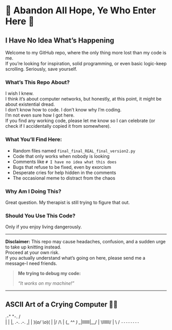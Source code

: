 # 🚨 Abandon All Hope, Ye Who Enter Here 🚨

## I Have No Idea What’s Happening

Welcome to my GitHub repo, where the only thing more lost than my code is me.  
If you’re looking for inspiration, solid programming, or even basic logic-keep scrolling. Seriously, save yourself.

### What’s This Repo About?  
I wish I knew.  
I think it’s about computer networks, but honestly, at this point, it might be about existential dread.  
I don’t know how to code. I don’t know why I’m coding.  
I’m not even sure how I got here.  
If you find any working code, please let me know so I can celebrate (or check if I accidentally copied it from somewhere).

### What You’ll Find Here:  
- Random files named `final_final_REAL_final_version2.py`  
- Code that only works when nobody is looking  
- Comments like `# I have no idea what this does`  
- Bugs that refuse to be fixed, even by exorcism  
- Desperate cries for help hidden in the comments  
- The occasional meme to distract from the chaos

### Why Am I Doing This?  
Great question. My therapist is still trying to figure that out.

### Should You Use This Code?  
Only if you enjoy living dangerously.

---

**Disclaimer:**
This repo may cause headaches, confusion, and a sudden urge to take up knitting instead.  
Proceed at your own risk.  
If you actually understand what’s going on here, please send me a message-I need friends.


> **Me trying to debug my code:**  
>   
> *“It works on my machine!”*

---

## ASCII Art of a Crying Computer 🤖😭

  .-"      "-.
 /            \
|              |
|,  .-.  .-.  ,|
| )(_o/  \o_)( |
|/     /\     \|
(_     ^^     _)
 \__|IIIIII|__/
  | \IIIIII/ |
  \          /
   `--------`





